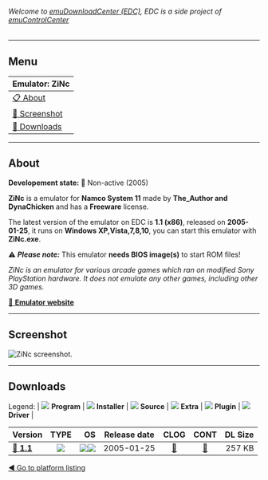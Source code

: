 ###### Welcome to [emuDownloadCenter (EDC)](https://github.com/PhoenixInteractiveNL/emuDownloadCenter/wiki/), EDC is a side project of [emuControlCenter](https://github.com/PhoenixInteractiveNL/emuControlCenter/wiki/)
***
## Menu
| **Emulator: ZiNc** |
|:---------|
| [:clipboard: About](#about) |
| [:sunrise: Screenshot](#screenshot) |
| [:floppy_disk: Downloads](#downloads) |
***
## About
**Developement state:** :red_circle: Non-active (2005)

**ZiNc** is a emulator for **Namco System 11** made by **The_Author and DynaChicken** and has a **Freeware** license.

The latest version of the emulator on EDC is **1.1 (x86)**, released on **2005-01-25**, it runs on **Windows XP,Vista,7,8,10**, you can start this emulator with **ZiNc.exe**.

:warning: _**Please note:**_ This emulator **needs BIOS image(s)** to start ROM files!

_ZiNc is an emulator for various arcade games which ran on modified Sony PlayStation hardware. It does not emulate any other games, including other 3D games._

[:link: **Emulator website**](http://www.emuhype.com/)
***
## Screenshot
![](https://raw.githubusercontent.com/PhoenixInteractiveNL/emuDownloadCenter/master/hooks/zinc/emulator_screen_01.jpg "ZiNc screenshot.")
***
## Downloads
Legend:
| ![](https://raw.githubusercontent.com/wiki/PhoenixInteractiveNL/emuDownloadCenter/images_misc/icon_program_24.png) **Program** | 
![](https://raw.githubusercontent.com/wiki/PhoenixInteractiveNL/emuDownloadCenter/images_misc/icon_installer_24.png) **Installer** | 
![](https://raw.githubusercontent.com/wiki/PhoenixInteractiveNL/emuDownloadCenter/images_misc/icon_source_code_24.png) **Source** | 
![](https://raw.githubusercontent.com/wiki/PhoenixInteractiveNL/emuDownloadCenter/images_misc/icon_extra_24.png) **Extra** | 
![](https://raw.githubusercontent.com/wiki/PhoenixInteractiveNL/emuDownloadCenter/images_misc/icon_plugin_24.png) **Plugin** | 
![](https://raw.githubusercontent.com/wiki/PhoenixInteractiveNL/emuDownloadCenter/images_misc/icon_driver_24.png) **Driver** | 
 
| Version | TYPE | OS | Release date | CLOG | CONT | DL Size |
|:--------|:----:|---:|:------------:|:----:|:----:|--------:|
| [:floppy_disk: **1.1**](https://github.com/PhoenixInteractiveNL/edc-repo0003/raw/master/zinc/1.1.7z) | ![](https://raw.githubusercontent.com/wiki/PhoenixInteractiveNL/emuDownloadCenter/images_misc/icon_program_24.png) | ![](https://raw.githubusercontent.com/wiki/PhoenixInteractiveNL/emuDownloadCenter/images_misc/logo_windows_24.png)![](https://raw.githubusercontent.com/wiki/PhoenixInteractiveNL/emuDownloadCenter/images_misc/icon_32-bit_24.png) | 2005-01-25 | [:page_facing_up:](https://github.com/PhoenixInteractiveNL/edc-repo0003/blob/master/zinc/1.1_changelog.txt) | [:mag_right:](https://github.com/PhoenixInteractiveNL/edc-repo0003/blob/master/zinc/1.1_contents.txt) | 257 KB |

[:arrow_backward: Go to platform listing](https://github.com/PhoenixInteractiveNL/emuDownloadCenter/wiki/EDC-Platform-List)
